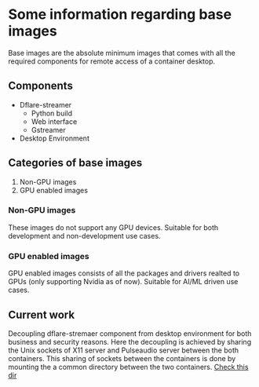 # Some information regarding base images

Base images are the absolute minimum images that comes with all the required components for remote access of a container desktop.

## Components

- Dflare-streamer
  - Python build
  - Web interface
  - Gstreamer
- Desktop Environment

## Categories of base images

1. Non-GPU images
2. GPU enabled images

### Non-GPU images
 
These images do not support any GPU devices. Suitable for both development and non-development use cases.

### GPU enabled images

GPU enabled images consists of all the packages and drivers realted to GPUs (only supporting Nvidia as of now). Suitable for AI/ML driven use cases.


## Current work
 
Decoupling dflare-stremaer component from desktop environment for both business and security reasons. Here the decoupling is achieved by sharing the Unix sockets of X11 server and Pulseaudio server between the both containers. This sharing of sockets between the containers is done by mounting the a common directory between the two containers. [Check this dir](./slim-workspace/)
